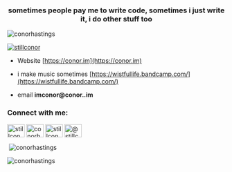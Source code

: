 <h3 align="center">sometimes people pay me to write code, sometimes i just write it, i do other stuff too</h3>

<p align="left"> <img src="https://komarev.com/ghpvc/?username=conorhastings&label=Profile%20views&color=0e75b6&style=flat" alt="conorhastings" /> </p>

<p align="left"> <a href="https://twitter.com/stillconor" target="blank"><img src="https://img.shields.io/twitter/follow/stillconor?logo=twitter&style=for-the-badge" alt="stillconor" /></a> </p>

- Website [https://conor.im](https://conor.im)

- i make music sometimes [https://wistfullife.bandcamp.com/](https://wistfullife.bandcamp.com/)

- email **imconor@conor..im**

<h3 align="left">Connect with me:</h3>
<p align="left">
<a href="https://twitter.com/stillconor" target="blank"><img align="center" src="https://raw.githubusercontent.com/rahuldkjain/github-profile-readme-generator/master/src/images/icons/Social/twitter.svg" alt="stillconor" height="30" width="40" /></a>
<a href="https://linkedin.com/in/conorhastings" target="blank"><img align="center" src="https://raw.githubusercontent.com/rahuldkjain/github-profile-readme-generator/master/src/images/icons/Social/linked-in-alt.svg" alt="conorhastings" height="30" width="40" /></a>
<a href="https://instagram.com/stillconor" target="blank"><img align="center" src="https://raw.githubusercontent.com/rahuldkjain/github-profile-readme-generator/master/src/images/icons/Social/instagram.svg" alt="stillconor" height="30" width="40" /></a>
<a href="https://medium.com/@stillconor" target="blank"><img align="center" src="https://raw.githubusercontent.com/rahuldkjain/github-profile-readme-generator/master/src/images/icons/Social/medium.svg" alt="@stillconor" height="30" width="40" /></a>
</p>

<p>&nbsp;<img align="center" src="https://github-readme-stats.vercel.app/api?username=conorhastings&show_icons=true&locale=en" alt="conorhastings" /></p>

<p><img align="center" src="https://github-readme-streak-stats.herokuapp.com/?user=conorhastings&theme=highcontrast" alt="conorhastings" /></p>
